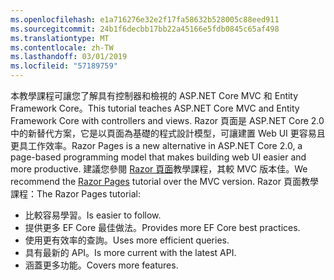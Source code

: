 ```yaml
---
ms.openlocfilehash: e1a716276e32e2f17fa58632b528005c88eed911
ms.sourcegitcommit: 24b1f6decbb17bb22a45166e5fdb0845c65af498
ms.translationtype: MT
ms.contentlocale: zh-TW
ms.lasthandoff: 03/01/2019
ms.locfileid: "57189759"
---
```

<span data-ttu-id="64b48-101">本教學課程可讓您了解具有控制器和檢視的 ASP.NET Core MVC 和 Entity Framework Core。</span><span class="sxs-lookup"><span data-stu-id="64b48-101">This tutorial teaches ASP.NET Core MVC and Entity Framework Core with controllers and views.</span></span> <span data-ttu-id="64b48-102">Razor 頁面是 ASP.NET Core 2.0 中的新替代方案，它是以頁面為基礎的程式設計模型，可讓建置 Web UI 更容易且更具工作效率。</span><span class="sxs-lookup"><span data-stu-id="64b48-102">Razor Pages is a new alternative in ASP.NET Core 2.0, a page-based programming model that makes building web UI easier and more productive.</span></span> <span data-ttu-id="64b48-103">建議您參閱 [Razor 頁面](xref:data/ef-rp/intro)教學課程，其較 MVC 版本佳。</span><span class="sxs-lookup"><span data-stu-id="64b48-103">We recommend the [Razor Pages](xref:data/ef-rp/intro) tutorial over the MVC version.</span></span> <span data-ttu-id="64b48-104">Razor 頁面教學課程：</span><span class="sxs-lookup"><span data-stu-id="64b48-104">The Razor Pages tutorial:</span></span>

* <span data-ttu-id="64b48-105">比較容易學習。</span><span class="sxs-lookup"><span data-stu-id="64b48-105">Is easier to follow.</span></span>
* <span data-ttu-id="64b48-106">提供更多 EF Core 最佳做法。</span><span class="sxs-lookup"><span data-stu-id="64b48-106">Provides more EF Core best practices.</span></span>
* <span data-ttu-id="64b48-107">使用更有效率的查詢。</span><span class="sxs-lookup"><span data-stu-id="64b48-107">Uses more efficient queries.</span></span>
* <span data-ttu-id="64b48-108">具有最新的 API。</span><span class="sxs-lookup"><span data-stu-id="64b48-108">Is more current with the latest API.</span></span>
* <span data-ttu-id="64b48-109">涵蓋更多功能。</span><span class="sxs-lookup"><span data-stu-id="64b48-109">Covers more features.</span></span>
